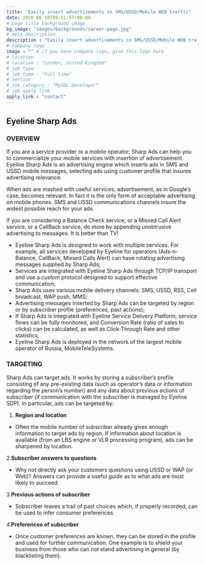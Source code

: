 ```yaml
---
title: "Easily insert advertisements in SMS/USSD/Mobile WEB traffic"
date: 2020-06-10T09:51:57+06:00
# page title background image
bg_image: "images/backgrounds/career-page.jpg"
# meta description
description : "Easily insert advertisements in SMS/USSD/Mobile WEB traffic"
# company logo
image : "" # if you have company logo, give this logo here
# location
# location : "London, United Kingdom"
# job type
# job_type : "Full time"
# section
# job_category : "MySQL Developer"
# job apply link
apply_link : "contact"
---
```


## Eyeline Sharp Ads

### OVERVIEW

 If you are a service provider or a mobile operator, Sharp Ads can help you to commercialize your mobile services with insertion of advertisement. Eyeline Sharp Ads is an advertising engine which inserts ads in SMS and USSD mobile messages, selecting ads using customer profile that insures advertising relevance.

When ads are mashed with useful services, advertisement, as in Google’s case, becomes relevant. In fact it is the only form of acceptable advertising on mobile phones. SMS and USSD communications channels insure the widest possible reach for your ads.

If you are considering a Balance Check service, or a Missed Call Alert service, or a CallBack service, do more by appending unobtrusive advertising to messages. It is better than TV!

* Eyeline Sharp Ads is designed to work with multiple services. For example, all services developed by Eyeline for operators (Ads-n-Balance, CallBack, Missed Calls Alert) can have rotating advertising messages supplied by Sharp Ads;
* Services are integrated with Eyeline Sharp Ads through TCP/IP transport and use a custom protocol designed to support effective communication;
* Sharp Ads uses various mobile delivery channels: SMS, USSD, RSS, Cell broadcast, WAP push, MMS;
* Advertising messages inserted by Sharp Ads can be targeted by region or by subscriber profile (preferences, past actions);
* If Sharp Ads is integrated with Eyeline Service Delivery Platform, service flows can be fully monitored, and Conversion Rate (ratio of sales to clicks) can be calculated, as well as Click-Through Rate and other statistics;
* Eyeline Sharp Ads is deployed in the network of the largest mobile operator of Russia, MobileTeleSystems.

### TARGETING

Sharp Ads can target ads. It works by storing a subscriber’s profile consisting of any pre-existing data (such as operator’s data or information regarding the person’s number) and any data about previous actions of subscriber (if communication with the subscriber is managed by Eyeline SDP). In particular, ads can be targeted by:

1. __Region and location__

* Often the mobile number of subscriber already gives enough information to target ads by region. If information about location is available (from an LBS engine or VLR processing program), ads can be sharpened by location.

2.__Subscriber answers to questions__

* Why not directly ask your customers questions using USSD or WAP (or Web)? Answers can provide a useful guide as to what ads are most likely to succeed.

3.__Previous actions of subscriber__

* Subscriber leaves a trail of past choices which, if properly recorded, can be used to infer consumer preferences.

4.__Preferences of subscriber__

* Once customer preferences are known, they can be stored in the profile and used for further communication. One example is to shield your business from those who can not stand advertising in general (by blacklisting them).
